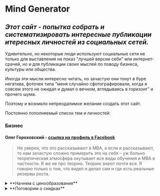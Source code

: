 # Mind Generator

## *Этот сайт - попытка собрать и систематизировать интересные публикации итересных личностей из социальных сетей.*

Удивительно, но некоторые люди используют социальные сети не только для выставления на показ "лучшей версии себи" или интернет-срачей, но и для публикации своих мыслей по поводу бизнеса, культуры или общества.

Иногда эти мысли интересно читать, но зачастую они тонут в буре негатива, фоточек типа "меня случайно сфотографировали, когда я совсем этого не ожидал и думал о вечном, вглядываясь в горизонт" и прочего шума.

Поэтому и возникло непреодалимое желание создать этот сайт.

Постоянно пополняемый список тем и личностей:

### Бизнес

#### Олег Гороховский - [ссылка на профиль в Facebook](https://www.facebook.com/oleg.gorohovsky)

> Не уверен, что это рассказывают в МВА, а если и рассказывают, то нам зачастую сложно примерить это на себя – уж больно теоретическая атмосфера окутывает все виды обучения и МВА в частности. Я же не про теорию. Теорию знают почти все. Я говорю только о том, что видел и делал сам и где есть реальные резервы роста. 

<details>
<summary>**Начнем с ценообразования**</summary>

Многие бизнесы стремятся начать отношения с получения денег от клиента. Где здесь ключевая проблема? Она в том, что это ОТНОШЕНИЯ и выстраивать их желательно не вокруг денег, а вокруг их продолжительности. Очевидно, что долгие отношения с клиентом принесут, в конечном счете, намного больше денег, чем одноразовые. Но мы обязательно хотим и долго, и много денег, и как можно скорее.
Не получается много доить и мало кормить.

Надо показать клиенту вашу с ним совместную историю.

И эта история не про ЦЕНУ, которую он должен вам сразу заплатить, чтобы сняться в ВАШЕМ кино, она про то, что ВАШЕ кино ему не особо интересно, вокруг куча кинотеатров с похожим контентом, да и он еще не решил смотреть ему кино, сериал или футбол.

История эта начинается с ПОРОГА ВХОДА и это применимо абсолютно ко всем.

Ваша текущая цена - это ваш текущий порог входа. И даже если она очень выгодна, с одной стороны, это все равно не бесплатно, с другой стороны, это все равно «купил и забыл».

Здесь есть основные задачи, которые надо попытаться решить:
1. **Сделать еще дешевле**. 
Это важно, потому что с каждой сотней гривен снижения цены в вашу воронку добавляются нелинейно потенциальные клиенты. По цене 10000 гривен потенциальных клиентов, например, миллион, а при цене 5000 гривен их не два миллиона, а 4-5. Чем больше потенциальных клиентов, тем больше продаж. 
Возьмем Монобанк. Карта, а это у нас и есть точка входа, стоит НОЛЬ.
Или, например, наша гениальная история, которая называется «Покупка частями». 
Напомню, магазин дотирует за клиента проценты по кредиту и клиент может купить понравившийся ему товар в рассрочку, не заплатив ни копейки процентов.
Здесь есть глубокий смысл и именно поэтому я назвал эту программу гениальной.
Она позволяет сделать ценовую дискриминацию и никого не обидеть. Что имеется в виду?
Вы можете представить себе ценник, на котором написано: «Утюг. Цена для богатых – 3000 грн, для небогатых – 2500 грн.»? Конечно, нет. А это именно об этом. Мне не нужна рассрочка и я плачу 3000 гривен, а моему водителю она может быть нужна и он платит те же 3000 гривен, но в рассрочку целый год. За него магазин заплатил 500 гривен процентов, тем самым получив за утюг 2500 грн. Гениально! Причем скидку на утюг, которую получил водитель дал не только магазин, но и те «богатенькие», которые купили утюг по полной цене и рассрочку не взяли.
Эта программа ярчайший пример как может магазин понизить порог входа и добавить в воронку тех, кого раньше не было.
Блин! Как длинно все равно получается(
Еще чуть-чуть и закончу. Простите!
2. **Не цена, а подписка**. 
Найдите возможность перейти с цены на подписку. Это не всегда возможно, но вы уверены, что вы хорошо поискали? Ведь если клиент платит вам каждый месяц, это именно про долгосрочные отношения и у вас остается возможность коммуницировать с ним и возможно продать что-то ещё. 
3. **Пробный период и гарантия возврата**. 
Решения о покупках на любые суммы - сложные. Сделайте их проще. Покажите клиенту, что даже если он ошибется это элементарно исправить. Пусть попробует в этом же нет ничего страшного. И для вас прежде всего. Если вы боитесь, что он попользуется и откажется, поверьте это на много порядков лучше, чем если вы ему «втюхали фуфло» (как он считает) и он начнет об этом рассказывать всем своим знакомым. Верните деньги детрактору, иначе потеряете на порядок больше.
4. **Комиссия в процентах или в абсолютном выражении?**
Если ваши услуги стоят какой-то процент от суммы, подумайте сто раз, не лучше ли сделать их в абсолютном выражении, а не в процентах. Человек ментально, когда видит процент от суммы считает, что он отдает долю, а когда платит этот же тариф, но в абсолютном выражении он оплачивает услугу. 
Понимаете? Не комиссия 2%, а комиссия 10 грн.
5. **Повторные покупки**.
Клиент, который покупает у вас снова и снова – ваш основной источник дохода. Как сделать так, чтобы клиент стал постоянным? Давайте ему ещё больше, но только не скидок. Больше внимания, больше опций, больше сервиса, апгрейды, подарки. 
Влюбляйте!

Источник: [фейсбук-страница Олега Гороховского](https://www.facebook.com/oleg.gorohovsky)
</details>

<details>
<summary>**Поговорим о скидках**</summary>
Моё отношение к программам лояльности, основанных на скидках постоянным клиентам и/или частоте/объёме покупок, крайне негативное. 

Вот тезисы почему я считаю, что это почти всегда неэффективно:
– Это дискриминация одних клиентов по отношению к другим.
– Деньгами наказывать за то, что к вам не пришли раньше или не могут себе позволить купить у вас на бОльшую сумму – очень глупо.
– Те, кому вы даёте скидку за частые покупки или за постоянство, скорее всего выбирают вас не из-за цены, так что скидка им – неэффективно потраченные деньги. 
– Если у вас есть бюджет на скидки и вы считаете, что спрос на ваш товар эластичен (чем ниже цена, тем больше купят), снизьте цену для всех, зачем снижать её для некоторых. 
– Имея программу лояльности вы хотите, чтобы о ней знали клиенты и если они о ней знают (если не знают, тогда сразу её выкидывайте) вы создаёте огромный барьер на чекауте. 

Представьте, вы подходите к кассе и у вас спрашивают: «Дисконтная карта есть?» или в интернет-магазине при оформлении корзины вы видите поле «Промокод». 
Как думает ряд клиентов (я уверен, что их большинство): 
1. Вот я лох! У меня нет ни карты, ни промокода. 
2. Наверняка у кого-то из моих знакомых есть тут скидка, надо найти. Зачем платить дороже?
3. Хм! Промокод?! Я что-то невнимательно изучил? Где-то есть промокод! Надо его найти, хочу сэкономить! 
4. В следующий раз без дисконтной карты от знакомых или промокода сюда не приду. 

В результате, вместо того, чтобы поддержать клиента, а клиенты нуждаются в одобрении сделанного ими выбора и как можно быстрее получить деньги за товар, вы заставляете его думать и создаёте барьер в воронке чекаута высотой в метр. Просто поверьте, что далеко не все его перепрыгивают, особенно там, где средний чек существенный. 

Я не встречал дискриминационных скидок ни в Zara ни в Chanel, ни в Starbucks ни в Alain Ducasse. Вообще у меня такое чувство, что это какое-то совковое know-how, рожденное посттравматическим синдромом дефицита и стояния в очередях. 

Запомните раз и навсегда: 

«Много заплатить не жалко, жалко переплатить.»

Постарайтесь придумать программу лояльности не основанную на ценовой дискриминации. 

Источник: [фейсбук-страница Олега Гороховского](https://www.facebook.com/oleg.gorohovsky)
  
</details>
